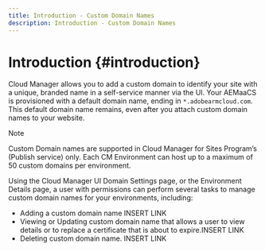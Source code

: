 ```yaml
---
title: Introduction - Custom Domain Names
description: Introduction - Custom Domain Names
---
```


# Introduction {#introduction}

Cloud Manager allows you to add a custom domain to identify your site with a unique, branded name in a self-service manner via the UI. Your AEMaaCS is provisioned with a default domain name, ending in `*.adobearmcloud.com`. This default domain name remains, even after you attach custom domain names to your website. 

>[!NOTE]
>Custom Domain names are supported in Cloud Manager for Sites Program’s (Publish service) only. Each CM Environment can host up to a maximum of 50 custom domains per environment.

Using the Cloud Manager UI Domain Settings page, or the Environment Details page, a user with permissions can perform several tasks to manage custom domain names for your environments, including:

* Adding a custom domain name INSERT LINK
* Viewing or Updating custom domain name that allows a user to view details or to replace a certificate that is about to expire.INSERT LINK
* Deleting custom domain name. INSERT LINK